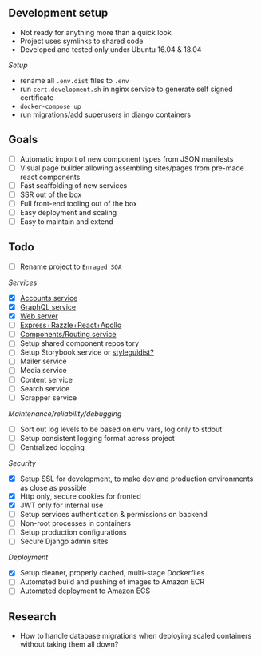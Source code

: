 Development setup
--

- Not ready for anything more than a quick look
- Project uses symlinks to shared code
- Developed and tested only under Ubuntu 16.04 & 18.04

*Setup*

- rename all `.env.dist` files to `.env` 
- run `cert.development.sh` in nginx service to generate self signed certificate
- `docker-compose up`
- run migrations/add superusers in django containers

Goals
--
* [ ] Automatic import of new component types from JSON manifests
* [ ] Visual page builder allowing assembling sites/pages from pre-made react components
* [ ] Fast scaffolding of new services
* [ ] SSR out of the box 
* [ ] Full front-end tooling out of the box
* [ ] Easy deployment and scaling 
* [ ] Easy to maintain and extend

Todo
--

* [ ] Rename project to `Enraged SOA`

*Services*
* [x] [Accounts service](https://github.com/gniewomir/django-react-cms/tree/master/services/accounts)
* [x] [GraphQL service](https://github.com/gniewomir/django-react-cms/tree/master/services/graphql)
* [x] [Web server](https://github.com/gniewomir/django-react-cms/tree/master/services/nginx)
* [ ] [Express+Razzle+React+Apollo](https://github.com/gniewomir/django-react-cms/tree/master/services/assembler)
* [ ] [Components/Routing service](https://github.com/gniewomir/django-react-cms/tree/master/services/cms)
* [ ] Setup shared component repository
* [ ] Setup Storybook service or [styleguidist?](https://github.com/styleguidist/react-styleguidist)
* [ ] Mailer service
* [ ] Media service
* [ ] Content service
* [ ] Search service
* [ ] Scrapper service  

*Maintenance/reliability/debugging*
* [ ] Sort out log levels to be based on env vars, log only to stdout
* [ ] Setup consistent logging format across project 
* [ ] Centralized logging 

*Security*
* [x] Setup SSL for development, to make dev and production environments as close as possible
* [x] Http only, secure cookies for fronted
* [X] JWT only for internal use 
* [ ] Setup services authentication & permissions on backend
* [ ] Non-root processes in containers
* [ ] Setup production configurations 
* [ ] Secure Django admin sites 

*Deployment*
* [x] Setup cleaner, properly cached, multi-stage Dockerfiles
* [ ] Automated build and pushing of images to Amazon ECR
* [ ] Automated deployment to Amazon ECS

Research 
--

* How to handle database migrations when deploying scaled containers without taking them all down? 
